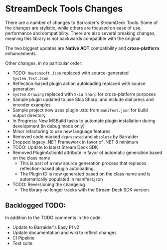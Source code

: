 # StreamDeck Tools Changes

There are a number of changes to Barraider's StreamDeck Tools. Some of the changes are stylistic, while others are focused on ease of use, performance and compatibility. There are also several breaking changes, meaning this library is not backwards compatible with the original.

The two biggest updates are **Native AOT** compatibility and **cross-platform** enhancements.

Other changes, in no particular order:

- TODO: `Newtonsoft.Json` replaced with source-generated `System.Text.Json`
- Reflection-based plugin action autoloading replaced with source generation
- `System.Drawing` replaced with `Skia Sharp` for cross-platform purposes
- Sample plugin updated to use Skia Sharp, and include dial press and encoder examples
- Sample project now uses plugin `UUID` from `manifest.json` for build output directory
- In Progress: New MSBuild tasks to automate plugin installation during development (in debug mode only)
- Minor refactoring to use new language features
- Removed code marked `deprecated` and `obsolete` by Barraider
- Dropped legacy .NET Framework in favor of .NET 8 minimum
- TODO: Update to latest Stream Deck SDK 
- Removed PluginActionId attribute in favor of automatic generation based on the class name
  - This is part of a new source generation process that replaces reflection-based plugin autoloading.
  - The Plugin ID is now generated based on the class name and is automatically populated in manifest.json
- TODO: Reversioning the changelog
  - The library no longer tracks with the Stream Deck SDK version.

## Backlogged TODO:

In addition to the TODO comments in the code:

- Update to Barraider's Easy PI v2
- Update documentation and wiki to reflect changes
- CI Pipeline
- Test suite
